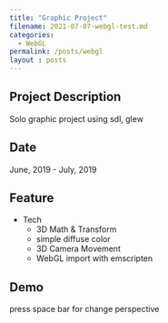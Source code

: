 ```yaml
---
title: "Graphic Project"
filename: 2021-07-07-webgl-test.md
categories:
  - WebGL
permalink: /posts/webgl
layout : posts
---
```


## Project Description

Solo graphic project using sdl, glew

## Date

June, 2019 - July, 2019

## Feature

- Tech
  - 3D Math & Transform
  - simple diffuse color
  - 3D Camera Movement
  - WebGL import with emscripten

## Demo
<div class=emscripten>
	<progress hidden id=progress max=100 value=0></progress>
</div>
<div class=emscripten_border>
	<canvas class="emscripten" id="canvas" height="640" width="360"></canvas>
</div>
<script>
	var progressElement=document.getElementById("progress"),
		Module=
		{
			preRun:[],
			postRun:[],
			print:function()
			{
				var e=document.getElementById("output");
				return e&&(e.value=""),
						function(t)
						{
							arguments.length>1&&(t=Array.prototype.slice.call(arguments).join(" ")),
							console.log(t),
							e&&(e.value+=t+"\n",e.scrollTop=e.scrollHeight)
						}
			}(),
			printErr:function(e)
			{
				arguments.length>1&&(e=Array.prototype.slice.call(arguments).join(" ")),
				console.error(e)
			},
			canvas:function()
			{
				var e=document.getElementById("canvas");
				return e.addEventListener("webglcontextlost",
					(function(e)
					{
						alert("WebGL context lost. You will need to reload the page."),e.preventDefault()
					}),
					!1),
					e
			}(),
			setStatus:function(e)
			{
				if(Module.setStatus.last||(Module.setStatus.last={time:Date.now(),text:""}),
				e!==Module.setStatus.last.text)
				{
					var t=e.match(/([^(]+)\((\d+(\.\d+)?)\/(\d+)\)/),
						n=Date.now();
						t&&n-Module.setStatus.last.time<30||(Module.setStatus.last.time=n,Module.setStatus.last.text=e,
						t?(e=t[1],progressElement.value=100*parseInt(t[2]),progressElement.max=100*parseInt(t[4]),
						progressElement.hidden=!1):(progressElement.value=null,progressElement.max=null,progressElement.hidden=!0))
				}
			},
			totalDependencies:0,monitorRunDependencies:function(e)
			{
				this.totalDependencies=Math.max(this.totalDependencies,e),
				Module.setStatus(e?"Preparing... ("+(this.totalDependencies-e)+"/"+this.totalDependencies+")":"All downloads complete.")
			}
		};
	window.onerror=function(e)
	{
		Module.setStatus=function(e)
		{
			e&&Module.printErr("[post-exception status] "+e)
		}
	}
</script>
<script async src="/assets/html/webgltest/cs250_project1.js"></script>

press space bar for change perspective